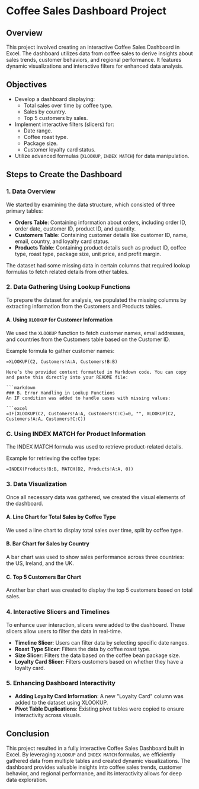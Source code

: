 # Coffee Sales Dashboard Project

## Overview
This project involved creating an interactive Coffee Sales Dashboard in Excel. The dashboard utilizes data from coffee sales to derive insights about sales trends, customer behaviors, and regional performance. It features dynamic visualizations and interactive filters for enhanced data analysis.

## Objectives
- Develop a dashboard displaying:
  - Total sales over time by coffee type.
  - Sales by country.
  - Top 5 customers by sales.
- Implement interactive filters (slicers) for:
  - Date range.
  - Coffee roast type.
  - Package size.
  - Customer loyalty card status.
- Utilize advanced formulas (`XLOOKUP`, `INDEX MATCH`) for data manipulation.

## Steps to Create the Dashboard

### 1. Data Overview
We started by examining the data structure, which consisted of three primary tables:
- **Orders Table**: Containing information about orders, including order ID, order date, customer ID, product ID, and quantity.
- **Customers Table**: Containing customer details like customer ID, name, email, country, and loyalty card status.
- **Products Table**: Containing product details such as product ID, coffee type, roast type, package size, unit price, and profit margin.

The dataset had some missing data in certain columns that required lookup formulas to fetch related details from other tables.

### 2. Data Gathering Using Lookup Functions
To prepare the dataset for analysis, we populated the missing columns by extracting information from the Customers and Products tables.

#### A. Using `XLOOKUP` for Customer Information
We used the `XLOOKUP` function to fetch customer names, email addresses, and countries from the Customers table based on the Customer ID. 

Example formula to gather customer names:
```excel
=XLOOKUP(C2, Customers!A:A, Customers!B:B)

Here’s the provided content formatted in Markdown code. You can copy and paste this directly into your README file:

```markdown
### B. Error Handling in Lookup Functions
An IF condition was added to handle cases with missing values:

```excel
=IF(XLOOKUP(C2, Customers!A:A, Customers!C:C)=0, "", XLOOKUP(C2, Customers!A:A, Customers!C:C))
```

### C. Using INDEX MATCH for Product Information
The INDEX MATCH formula was used to retrieve product-related details.

Example for retrieving the coffee type:

```excel
=INDEX(Products!B:B, MATCH(D2, Products!A:A, 0))
```

### 3. Data Visualization
Once all necessary data was gathered, we created the visual elements of the dashboard.

#### A. Line Chart for Total Sales by Coffee Type
We used a line chart to display total sales over time, split by coffee type.

#### B. Bar Chart for Sales by Country
A bar chart was used to show sales performance across three countries: the US, Ireland, and the UK.

#### C. Top 5 Customers Bar Chart
Another bar chart was created to display the top 5 customers based on total sales.

### 4. Interactive Slicers and Timelines
To enhance user interaction, slicers were added to the dashboard. These slicers allow users to filter the data in real-time.

- **Timeline Slicer**: Users can filter data by selecting specific date ranges.
- **Roast Type Slicer**: Filters the data by coffee roast type.
- **Size Slicer**: Filters the data based on the coffee bean package size.
- **Loyalty Card Slicer**: Filters customers based on whether they have a loyalty card.

### 5. Enhancing Dashboard Interactivity
- **Adding Loyalty Card Information**: A new "Loyalty Card" column was added to the dataset using XLOOKUP.
- **Pivot Table Duplications**: Existing pivot tables were copied to ensure interactivity across visuals.

## Conclusion
This project resulted in a fully interactive Coffee Sales Dashboard built in Excel. By leveraging `XLOOKUP` and `INDEX MATCH` formulas, we efficiently gathered data from multiple tables and created dynamic visualizations. The dashboard provides valuable insights into coffee sales trends, customer behavior, and regional performance, and its interactivity allows for deep data exploration.
```
